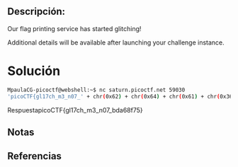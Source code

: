 ## Descripción:
Our flag printing service has started glitching!

Additional details will be available after launching your challenge instance.

# Solución
```bash
MpaulaCG-picoctf@webshell:~$ nc saturn.picoctf.net 59030
'picoCTF{gl17ch_m3_n07_' + chr(0x62) + chr(0x64) + chr(0x61) + chr(0x36) + chr(0x38) + chr(0x66) + chr(0x37) + chr(0x35) + '}'
```
RespuestapicoCTF{gl17ch_m3_n07_bda68f75}

## Notas

## Referencias